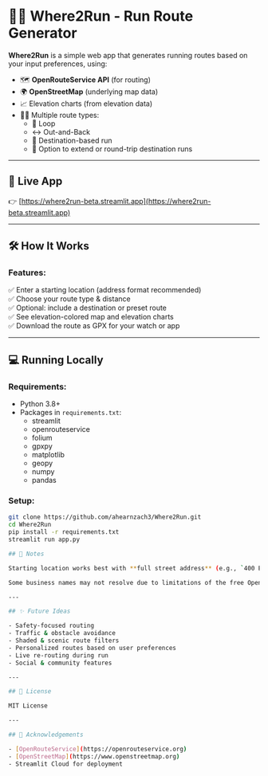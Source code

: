 # 🏃‍♂️ Where2Run - Run Route Generator

**Where2Run** is a simple web app that generates running routes based on your input preferences, using:

- 🗺️ **OpenRouteService API** (for routing)
- 🌍 **OpenStreetMap** (underlying map data)
- 📈 Elevation charts (from elevation data)
- 🏃‍♂️ Multiple route types:
  - 🔁 Loop
  - ↔️ Out-and-Back
  - 🏁 Destination-based run
  - 🎯 Option to extend or round-trip destination runs

---

## 🚀 Live App

👉 [https://where2run-beta.streamlit.app](https://where2run-beta.streamlit.app)

---

## 🛠️ How It Works

### Features:

✅ Enter a starting location (address format recommended)  
✅ Choose your route type & distance  
✅ Optional: include a destination or preset route  
✅ See elevation-colored map and elevation charts  
✅ Download the route as GPX for your watch or app

---

## 💻 Running Locally

### Requirements:

- Python 3.8+
- Packages in `requirements.txt`:
  - streamlit
  - openrouteservice
  - folium
  - gpxpy
  - matplotlib
  - geopy
  - numpy
  - pandas

### Setup:

```bash
git clone https://github.com/ahearnzach3/Where2Run.git
cd Where2Run
pip install -r requirements.txt
streamlit run app.py

## 📌 Notes

Starting location works best with **full street address** (e.g., `400 E Morehead St, Charlotte, NC (Dowd YMCA)`).

Some business names may not resolve due to limitations of the free OpenStreetMap geocoder.

---

## ✨ Future Ideas

- Safety-focused routing
- Traffic & obstacle avoidance
- Shaded & scenic route filters
- Personalized routes based on user preferences
- Live re-routing during run
- Social & community features

---

## 📜 License

MIT License

---

## 🤝 Acknowledgements

- [OpenRouteService](https://openrouteservice.org)
- [OpenStreetMap](https://www.openstreetmap.org)
- Streamlit Cloud for deployment
